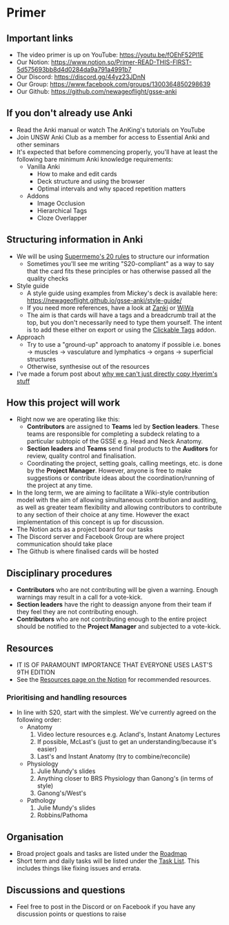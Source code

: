 # Primer

## Important links

- The video primer is up on YouTube: https://youtu.be/fOEhF52Pl1E
- Our Notion: https://www.notion.so/Primer-READ-THIS-FIRST-5d575693bb8d4d0284da9a791a4991b7
- Our Discord: https://discord.gg/44yz23JDnN
- Our Group: https://www.facebook.com/groups/1300364850298639
- Our Github: https://github.com/newageoflight/gsse-anki

## If you don't already use Anki

- Read the Anki manual or watch The AnKing's tutorials on YouTube
- Join UNSW Anki Club as a member for access to Essential Anki and other seminars
- It's expected that before commencing properly, you'll have at least the following bare minimum Anki knowledge requirements:
    - Vanilla Anki
        - How to make and edit cards
        - Deck structure and using the browser
        - Optimal intervals and why spaced repetition matters
    - Addons
        - Image Occlusion
        - Hierarchical Tags
        - Cloze Overlapper

## Structuring information in Anki
- We will be using [Supermemo's 20 rules](https://www.notion.so/Summary-of-S20-f7a3c5fda3934e21961d6a71dcaf86e3) to structure our information
    - Sometimes you'll see me writing "S20-compliant" as a way to say that the card fits these principles or has otherwise passed all the quality checks
- Style guide
    - A style guide using examples from Mickey's deck is available here: https://newageoflight.github.io/gsse-anki/style-guide/
    - If you need more references, have a look at [Zanki](https://www.ankipalace.com/step-1-deck) or [WiWa](https://www.reddit.com/r/medicalschoolanki/comments/97ssh3/wiwa_deck_for_step_ii_ck_reupload/)
    - The aim is that cards will have a tags and a breadcrumb trail at the top, but you don't necessarily need to type them yourself. The intent is to add these either on export or using the [Clickable Tags](https://ankiweb.net/shared/info/1739176371) addon.
- Approach
    - Try to use a "ground-up" approach to anatomy if possible i.e. bones → muscles → vasculature and lymphatics → organs → superficial structures
    - Otherwise, synthesise out of the resources
- I've made a forum post about [why we can't just directly copy Hyerim's stuff](https://www.notion.so/Forum-4d013ff04c944974a1db10add0b7180f?p=e6c954501e9347489b244869ea98abef)

## How this project will work
- Right now we are operating like this:
    - **Contributors** are assigned to **Teams** led by **Section leaders**. These teams are responsible for completing a subdeck relating to a particular subtopic of the GSSE e.g. Head and Neck Anatomy.
    - **Section leaders** and **Teams** send final products to the **Auditors** for review, quality control and finalisation.
    - Coordinating the project, setting goals, calling meetings, etc. is done by the **Project Manager**. However, anyone is free to make suggestions or contribute ideas about the coordination/running of the project at any time.
- In the long term, we are aiming to facilitate a Wiki-style contribution model with the aim of allowing simultaneous contribution and auditing, as well as greater team flexibility and allowing contributors to contribute to any section of their choice at any time. However the exact implementation of this concept is up for discussion.
- The Notion acts as a project board for our tasks
- The Discord server and Facebook Group are where project communication should take place
- The Github is where finalised cards will be hosted

## Disciplinary procedures
- **Contributors** who are not contributing will be given a warning. Enough warnings may result in a call for a vote-kick.
- **Section leaders** have the right to deassign anyone from their team if they feel they are not contributing enough.
- **Contributors** who are not contributing enough to the entire project should be notified to the **Project Manager** and subjected to a vote-kick.

## Resources
- IT IS OF PARAMOUNT IMPORTANCE THAT EVERYONE USES LAST'S 9TH EDITION
- See the [Resources page on the Notion](https://www.notion.so/4806c46fbd5c414fbddb0bdd1190e2cb?v=7a49161c5eb64e689d832205365e1517) for recommended resources.

### Prioritising and handling resources
- In line with S20, start with the simplest. We've currently agreed on the following order:
    - Anatomy
        1. Video lecture resources e.g. Acland's, Instant Anatomy Lectures
        2. If possible, McLast's (just to get an understanding/because it's easier)
        3. Last's and Instant Anatomy (try to combine/reconcile)
    - Physiology
        1. Julie Mundy's slides
        2. Anything closer to BRS Physiology than Ganong's (in terms of style)
        3. Ganong's/West's
    - Pathology
        1. Julie Mundy's slides
        2. Robbins/Pathoma

## Organisation
- Broad project goals and tasks are listed under the [Roadmap](https://www.notion.so/0293564848c24d7bb1224cc7665d8ebd?v=e00f137ac5b74b52a7d417a14e642f03)
- Short term and daily tasks will be listed under the [Task List](https://www.notion.so/c1ca86a78f4641c7931794a5992536f2?v=80471d32cf8f410095f980581752fd52). This includes things like fixing issues and errata.

## Discussions and questions
- Feel free to post in the Discord or on Facebook if you have any discussion points or questions to raise
